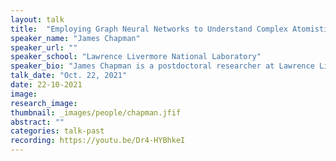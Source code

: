 ```yaml
---
layout: talk
title:  "Employing Graph Neural Networks to Understand Complex Atomistic Environments"
speaker_name: "James Chapman" 
speaker_url: ""
speaker_school: "Lawrence Livermore National Laboratory"
speaker_bio: "James Chapman is a postdoctoral researcher at Lawrence Livermore National Laboratory in the Materials Dynamics and Kinetics Group. He completed his PhD at the Georgia Institute of Technology in Materials Science and Engineering, and completed a double bachelors in Math and Physics at MCLA. His current research focuses around the characterization of disordered materials and their connection to ion transport. By combining the strengths of the tools available throughout the data science and physics-based simulations domains, he hopes to accelerate our understanding of how disordered material phases affect the underlying properties of the material under a variety of external conditions."
talk_date: "Oct. 22, 2021"
date: 22-10-2021
image: 
research_image: 
thumbnail: _images/people/chapman.jfif
abstract: ""
categories: talk-past
recording: https://youtu.be/Dr4-HYBhkeI
---
```

